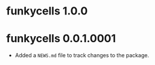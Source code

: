 # funkycells 1.0.0

# funkycells 0.0.1.0001

* Added a `NEWS.md` file to track changes to the package.
